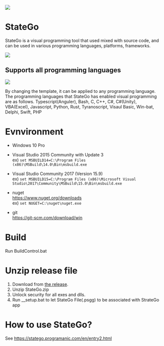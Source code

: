 ![](https://statego.programanic.com/img/header.jpg)

# StateGo 

StateGo is a visual programming tool that used mixed with source code, and can be used in various programming languages, platforms, frameworks.
 
![](https://statego.programanic.com/images/banner.png) 
 
## Supports all programming languages 
 
![](https://statego.programanic.com/images/langs190504.png)
 
By changing the template, it can be applied to any programming language.
The programming languages that StateGo has enabled visual programming are as follows.
Typescript(Anguler), Bash, C, C++, C#, C#(Unity), VBA(Excel), Javascript, Python, Rust, Tyranoscript, Visaul Basic, Win-bat, Delphi, Swift, PHP 
 
# Evnvironment

- Windows 10 Pro

- Visual Studio 2015 Community with Update 3  
ex) ```set MSBUILD14=C:\Program Files (x86)\MSBuild\14.0\Bin\msbuild.exe```

- Visual Studio Community 2017 (Version 15.9)  
ex) ```set MSBUILD15=C:\Program Files (x86)\Microsoft Visual Studio\2017\Community\MSBuild\15.0\Bin\msbuild.exe```

- nuget  
   https://www.nuget.org/downloads  
ex) ```set NUGET=C:\nuget\nuget.exe```

- git  
   https://git-scm.com/download/win

# Build

Run BuildControl.bat

# Unzip release file

1. Download from [the release](https://github.com/NNNIC/statego/tags).
2. Unzip StateGo.zip
3. Unlock security for all exes and dlls.
4. Run __setup.bat to let StateGo File(.psgg) to be associated with StrateGo app

# How to use StateGo?

See https://statego.programanic.com/en/entry2.html

